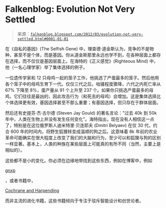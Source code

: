 <!--yml

category: 未分类

date: 2024-05-12 20:33:23

-->

# Falkenblog: Evolution Not Very Settled

> 来源：[`falkenblog.blogspot.com/2012/03/evolution-not-very-settled.html#0001-01-01`](http://falkenblog.blogspot.com/2012/03/evolution-not-very-settled.html#0001-01-01)

在《自私的基因》(The Selfish Gene) 中，理查德·道金斯认为，竞争的不是物种，甚至不是个体，而是基因。你从道金斯那里永远也学不到，在各种层面上都存在选择，而不仅仅是基因层面上。在海特的《正义感觉》(Righteous Mind) 中，他（一名心理学家）举了集体选择的例子。

一位遗传学家和 12 只母鸡一起的笼子工作，他挑选了产蛋最多的笼子。然后他用各个笼子中的母鸡生育下一代。仅仅三代之后，咄骚程度骤降，六代之内死亡率从 67% 下降至 8%，蛋产量从 91 个上升至 237 个。如果你只挑选产蛋最多的母鸡，它们往往是最凶的，因此攻击行为（和死去的母鸡）会增加。这是集体选择比个体选择更有效，基因选择甚至不那么重要；有基因选择，但只存在于群体层面。

然后还有史提芬·杰·古尔德 (Steven Jay Gould) 的著名言论："过去 40k 到 50k 年中，人类在生物上并没有发生任何变化"。海特指出，现在没有人相信这一点了，特别是在这位俄罗斯人迪米特里·贝连耶夫 (Dmitri Belyaev) 在仅 30 代，约合 600 年的时间内，将野生狐狸转变成温顺的狗之后。这意味着 8k 年前的农业革命可能确实在很大程度上改变了我们的大脑和行为，至少可以和狐狸与狗的区别一样显著。基本上，人类的种族在某些层面上可能真的有所不同（当然，主要上是相似的）。

这些都不是小的变化。你必须在边缘地带找到这些东西，例如在博客中，例如

[gnxp](http://www.gnxp.com/)

，或者书籍中，

[Cochrane and Harpending](http://en.wikipedia.org/wiki/The_10,000_Year_Explosion)

而非主流的进化书籍，这些书籍倾向于专注于驳斥智能设计和创世论者。
